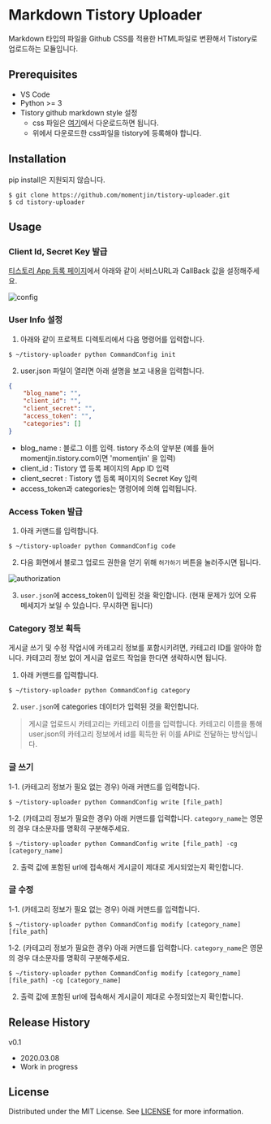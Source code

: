# Markdown Tistory Uploader

Markdown 타입의 파일을 Github CSS를 적용한 HTML파일로 변환해서 Tistory로 업로드하는 모듈입니다. 

## Prerequisites
- VS Code
- Python >= 3
- Tistory github markdown style 설정
    - css 파일은 [여기](https://github.com/sindresorhus/github-markdown-css)에서 다운로드하면 됩니다.
    - 위에서 다운로드한 css파일을 tistory에 등록해야 합니다.

## Installation

pip install은 지원되지 않습니다.

```shell
$ git clone https://github.com/momentjin/tistory-uploader.git
$ cd tistory-uploader
```

## Usage

### Client Id, Secret Key 발급

[티스토리 App 등록 페이지](https://www.tistory.com/guide/api/manage/register)에서 아래와 같이 서비스URL과 CallBack 값을 설정해주세요.

![config](https://user-images.githubusercontent.com/33324731/76165339-a1c2a500-6199-11ea-8c9c-49714c079f1f.png)

### User Info 설정

1. 아래와 같이 프로젝트 디렉토리에서 다음 명령어를 입력합니다.

```shell
$ ~/tistory-uploader python CommandConfig init
```

2. user.json 파일이 열리면 아래 설명을 보고 내용을 입력합니다.

```json
{
    "blog_name": "",
    "client_id": "",
    "client_secret": "",
    "access_token": "",
    "categories": []
}
```

- blog_name : 블로그 이름 입력. tistory 주소의 앞부분 (예를 들어 momentjin.tistory.com이면 'momentjin' 을 입력)
- client_id : Tistory 앱 등록 페이지의 App ID 입력
- client_secret : Tistory 앱 등록 페이지의 Secret Key 입력
- access_token과 categories는 명령어에 의해 입력됩니다.

### Access Token 발급

1. 아래 커맨드를 입력합니다.

```shell
$ ~/tistory-uploader python CommandConfig code
```

2. 다음 화면에서 블로그 업로드 권한을 얻기 위해 `허가하기` 버튼을 눌러주시면 됩니다.

![authorization](https://user-images.githubusercontent.com/33324731/76165333-9cfdf100-6199-11ea-8a09-c8cb2aed6af3.png)

3. `user.json`에 access_token이 입력된 것을 확인합니다. (현재 문제가 있어 오류 메세지가 보일 수 있습니다. 무시하면 됩니다)

### Category 정보 획득

게시글 쓰기 및 수정 작업시에 카테고리 정보를 포함시키려면, 카테고리 ID를 알아야 합니다. 카테고리 정보 없이 게시글 업로드 작업을 한다면 생략하시면 됩니다.

1. 아래 커맨드를 입력합니다.

```shell
$ ~/tistory-uploader python CommandConfig category
```

2. `user.json`에 categories 데이터가 입력된 것을 확인합니다.

> 게시글 업로드시 카테고리는 카테고리 이름을 입력합니다. 카테고리 이름을 통해 user.json의 카테고리 정보에서 id를 획득한 뒤 이를 API로 전달하는 방식입니다.

### 글 쓰기

1-1. (카테고리 정보가 필요 없는 경우) 아래 커맨드를 입력합니다.

```shell
$ ~/tistory-uploader python CommandConfig write [file_path]
```

1-2. (카테고리 정보가 필요한 경우) 아래 커맨드를 입력합니다. `category_name`는 영문의 경우 대소문자를 명확히 구분해주세요.

```shell
$ ~/tistory-uploader python CommandConfig write [file_path] -cg [category_name]
```

2. 출력 값에 포함된 url에 접속해서 게시글이 제대로 게시되었는지 확인합니다.

### 글 수정

1-1. (카테고리 정보가 필요 없는 경우) 아래 커맨드를 입력합니다.

```shell
$ ~/tistory-uploader python CommandConfig modify [category_name] [file_path]
```

1-2. (카테고리 정보가 필요한 경우) 아래 커맨드를 입력합니다. `category_name`은 영문의 경우 대소문자를 명확히 구분해주세요.

```shell
$ ~/tistory-uploader python CommandConfig modify [category_name] [file_path] -cg [category_name]
```

2. 출력 값에 포함된 url에 접속해서 게시글이 제대로 수정되었는지 확인합니다.

## Release History

v0.1
- 2020.03.08
- Work in progress

## License

Distributed under the MIT License. See [LICENSE](https://github.com/momentjin/tistory-uploader/blob/master/LICENSE) for more information.
